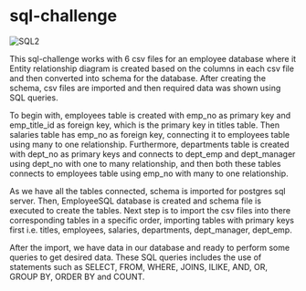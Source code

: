 # sql-challenge
![SQL2](https://github.com/s0uravk/sql-challenge/assets/144293972/db71b72b-b38e-4dec-a766-dc62d219689e)

This sql-challenge works with 6 csv files for an employee database where it Entity relationship diagram is created based on the columns in each csv file and then converted into schema for the database. After creating the schema, csv files are imported and then required data was shown using SQL queries.

To begin with, employees table is created with emp_no as primary key and emp_title_id as foreign key, which is the primary key in titles table. Then salaries table has emp_no as foreign key, connecting it to employees table using many to one relationship. Furthermore, departments table is created with dept_no as primary keys and connects to dept_emp and dept_manager using dept_no with one to many relationship, and then both these tables connects to employees table using emp_no with many to one relationship.

As we have all the tables connected, schema is imported for postgres sql server. Then, EmployeeSQL database is created and schema file is executed to create the tables. Next step is to import the csv files into there corresponding tables in a specific order, importing tables with primary keys first i.e. titles, employees, salaries, departments, dept_manager, dept_emp.

After the import, we have data in our database and ready to perform some queries to get desired data. These SQL queries includes the use of statements such as SELECT, FROM, WHERE, JOINS, ILIKE, AND, OR, GROUP BY, ORDER BY and COUNT.

